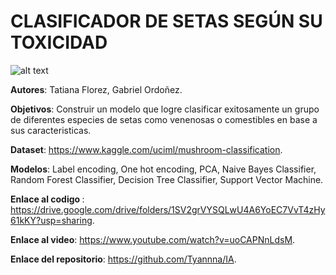 # CLASIFICADOR DE SETAS SEGÚN SU TOXICIDAD 
![alt text](https://github.com/Tyannna/IA/blob/main/Banner.png?raw=true)

<b>Autores</b>: Tatiana Florez, Gabriel Ordoñez.

<b>Objetivos</b>: Construir un modelo que logre clasificar exitosamente un grupo de diferentes especies de setas como venenosas o comestibles en base a sus caracteristicas.

<b>Dataset</b>: https://www.kaggle.com/uciml/mushroom-classification.

<b>Modelos</b>: Label encoding, One hot encoding, PCA, Naive Bayes Classifier, Random Forest Classifier, Decision Tree Classifier, Support Vector Machine. 

<b>Enlace al codigo </b>: https://drive.google.com/drive/folders/1SV2grVYSQLwU4A6YoEC7VvT4zHy61kKY?usp=sharing.

<b>Enlace al video</b>: https://www.youtube.com/watch?v=uoCAPNnLdsM.

<b>Enlace del repositorio</b>: https://github.com/Tyannna/IA.
